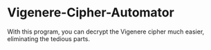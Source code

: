 # Vigenere-Cipher-Automator
With this program, you can decrypt the Vigenere cipher much easier, eliminating the tedious parts.
